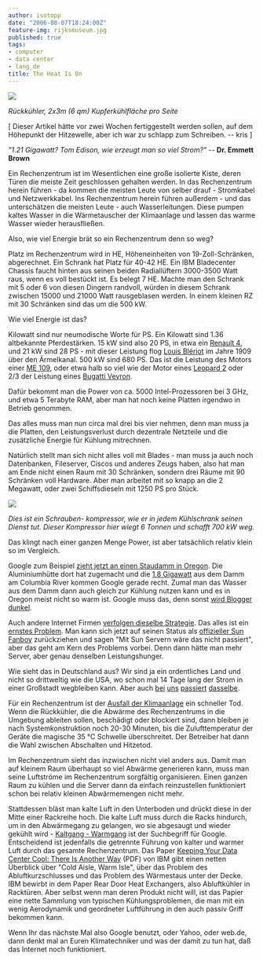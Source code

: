 ```yaml
---
author: isotopp
date: "2006-08-07T18:24:00Z"
feature-img: rijksmuseum.jpg
published: true
tags:
- computer
- data center
- lang_de
title: The Heat Is On
---
```


![](https://blog.koehntopp.info/uploads/cpu_kuehler.jpg)

*Rückkühler, 2x3m (6 qm) Kupferkühlfläche pro Seite*

[ Dieser Artikel hätte vor zwei Wochen fertiggestellt werden sollen, auf dem Höhepunkt der Hitzewelle, aber ich war zu schlapp zum Schreiben. -- kris ]

*"1.21 Gigawatt? Tom Edison, wie erzeugt man so viel Strom?"* -- **Dr. Emmett Brown**

Ein Rechenzentrum ist im Wesentlichen eine große isolierte Kiste, deren Türen die meiste Zeit geschlossen gehalten werden.
In das Rechenzentrum herein führen - da kommen die meisten Leute von selber drauf - Stromkabel und Netzwerkkabel.
Ins Rechenzentrum herein führen außerdem - und das unterschätzen die meisten Leute - auch Wasserleitungen.
Diese pumpen kaltes Wasser in die Wärmetauscher der Klimaanlage und lassen das warme Wasser wieder herausfließen.

Also, wie viel Energie brät so ein Rechenzentrum denn so weg?

Platz im Rechenzentrum wird in HE, Höheneinheiten von 19-Zoll-Schränken, abgerechnet.
Ein Schrank hat Platz für 40-42 HE.
Ein IBM Bladecenter Chassis faucht hinten aus seinen beiden Radiallüftern 3000-3500 Watt raus, wenn es voll bestückt ist.
Es belegt 7 HE.
Machte man den Schrank mit 5 oder 6 von diesen Dingern randvoll, würden in diesem Schrank zwischen 15000 und 21000 Watt rausgeblasen werden.
In einem kleinen RZ mit 30 Schränken sind das um die 500 kW.

Wie viel Energie ist das?

Kilowatt sind nur neumodische Worte für PS.
Ein Kilowatt sind 1.36 altbekannte Pferdestärken.
15 kW sind also 20 PS, in etwa ein
[Renault 4](http://en.wikipedia.org/wiki/Renault_4),
und 21 kW sind 28 PS - mit dieser Leistung flog
[Louis Blériot](http://de.wikipedia.org/wiki/Blériot_XI)
im Jahre 1909 über den Ärmelkanal.
500 kW sind 680 PS. Das ist die Leistung des Motors einer
[ME 109](http://de.wikipedia.org/wiki/Messerschmitt_Bf_109),
oder etwa halb so viel wie der Motor eines
[Leopard 2](http://de.wikipedia.org/wiki/Leopard_2)
oder 2/3 der Leistung eines
[Bugatti Veyron](http://de.wikipedia.org/wiki/Bugatti_Veyron_16.4).

Dafür bekommt man die Power von ca. 5000 Intel-Prozessoren bei 3 GHz, und etwa 5 Terabyte RAM, aber man hat noch keine Platten irgendwo in Betrieb genommen.

Das alles muss man nun circa mal drei bis vier nehmen, denn man muss ja die Platten, den Leistungsverlust durch dezentrale Netzteile und die zusätzliche Energie für Kühlung mitrechnen.

Natürlich stellt man sich nicht alles voll mit Blades - man muss ja auch noch Datenbanken, Fileserver, Ciscos und anderes Zeugs haben, also hat man am Ende nicht einen Raum mit 30 Schränken, sondern drei Räume mit 90 Schränken voll Hardware.
Aber man arbeitet mit so knapp an die 2 Megawatt, oder zwei Schiffsdieseln mit 1250 PS pro Stück.

![](https://blog.koehntopp.info/uploads/schraubenkompressor.jpg)

*Dies ist ein Schrauben- kompressor, wie er in jedem Kühlschrank seinen Dienst tut.*
*Dieser Kompressor hier wiegt 6 Tonnen und schafft 700 kW weg.*

Das klingt nach einer ganzen Menge Power, ist aber tatsächlich relativ klein so im Vergleich.

Google zum Beispiel
[zieht jetzt an einen Staudamm in Oregon](http://weblog.philringnalda.com/2005/03/17/just-how-much-power-does-google-need).
Die Aluminiumhütte dort hat zugemacht und die
[1.8 Gigawatt](http://www.nwp.usace.army.mil/op/d/thedalles.asp)
aus dem Damm am Columbia River kommen Google gerade recht.
Zumal man das Wasser aus dem Damm dann auch gleich zur Kühlung nutzen kann und es in Oregon meist nicht so warm ist.
Google muss das, denn sonst
[wird Blogger dunkel](http://buzz.blogger.com/2005/03/more-power.html).

Auch andere Internet Firmen
[verfolgen dieselbe Strategie](http://seattletimes.nwsource.com/cgi-bin/PrintStory.pl?document_id=2003114987&zsection_id=2002119995&slug=microsoft09&date=20060709).
Das alles ist ein
[ernstes Problem](http://www.theinquirer.net/default.aspx?article=33507).
Man kann sich jetzt auf seinen Status als
[offizieller Sun Fanboy](http://www.c0t0d0s0.org/archives/1533-Answer-to-the-heat-problem-The-HP-way.html)
zurückziehen und sagen "Mit Sun Servern wäre das nicht passiert", aber das geht am Kern des Problems vorbei.
Denn dann hätte man mehr Server, aber genau denselben Leistungshunger.

Wie sieht das in Deutschland aus?
Wir sind ja ein ordentliches Land und nicht so drittweltig wie die USA, wo schon mal 14 Tage lang der Strom in einer Großstadt wegbleiben kann.
Aber auch
[bei](http://www.ka-news.de/kultur/news.php4?show=tja200387-125H)
[uns](http://www.welt.de/data/2006/07/20/965948.html)
[passiert](http://www.welt.de/data/2006/07/20/965948.html)
[dasselbe](http://www.n24.de/boulevard/nus/index.php/a2006072612193397133).

Für ein Rechenzentrum ist der
[Ausfall der Klimaanlage](http://www.heise.de/newsticker/meldung/59551)
ein schneller Tod.
Wenn die Rückkühler, die die Abwärme des Rechenzentrums in die Umgebung ableiten sollen, beschädigt oder blockiert sind, dann bleiben je nach Systemkonstruktion noch 20-30 Minuten, bis die Zulufttemperatur der Geräte die magische 35 °C Schwelle überschreitet.
Der Betreiber hat dann die Wahl zwischen Abschalten und Hitzetod.

Im Rechenzentrum sieht das inzwischen nicht viel anders aus.
Damit man auf kleinem Raum überhaupt so viel Abwärme generieren kann, muss man seine Luftströme im Rechenzentrum sorgfältig organisieren.
Einen ganzen Raum zu kühlen und die Server dann da einfach reinzustellen funktioniert schon bei relativ kleinen Abwärmemengen nicht mehr.

Stattdessen bläst man kalte Luft in den Unterboden und drückt diese in der Mitte einer Rackreihe hoch.
Die kalte Luft muss durch die Racks hindurch, um in den Abwärmegang zu gelangen, wo sie abgesaugt und wieder gekühlt wird -
[Kaltgang - Warmgang](http://www.conect-online.de/klima_02.html)
ist der Suchbegriff für Google.
Entscheidend ist jedenfalls die getrennte Führung von kalter und warmer Luft durch das gesamte Rechenzentrum.
Das Paper
[Keeping Your Data Center Cool: There Is Another Way](http://www-03.ibm.com/servers/eserver/xseries/storage/pdf/IBM_Rear_Door_Heat_Exchanger_FINAL.pdf) (PDF)
von IBM gibt einen netten Überblick über "Cold Aisle, Warm Isle", über das Problem des Abluftkurzschlusses und das Problem des Wärmestaus unter der Decke.
IBM bewirbt in dem Paper Rear Door Heat Exchangers, also Abluftkühler in Racktüren.
Aber selbst wenn man deren Produkt nicht will, ist das Papier eine nette Sammlung von typischen Kühlungsproblemen, die man mit ein wenig Aerodynamik und geordneter Luftführung in den auch passiv Griff bekommen kann.

Wenn Ihr das nächste Mal also Google benutzt, oder Yahoo, oder web.de, dann denkt mal an Euren Klimatechniker und was der damit zu tun hat, daß das Internet noch funktioniert.
